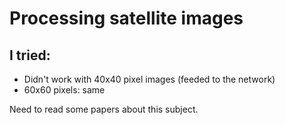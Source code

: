 # Processing satellite images


## I tried:
* Didn't work with 40x40 pixel images (feeded to the network)
* 60x60 pixels: same

Need to read some papers about this subject.